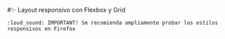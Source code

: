 #:sparkles: Layout responsivo con Flexbox y Grid

``:loud_sound: IMPORTANT! Se recomienda ampliamente probar los estilos responsivos en Firefox``

##